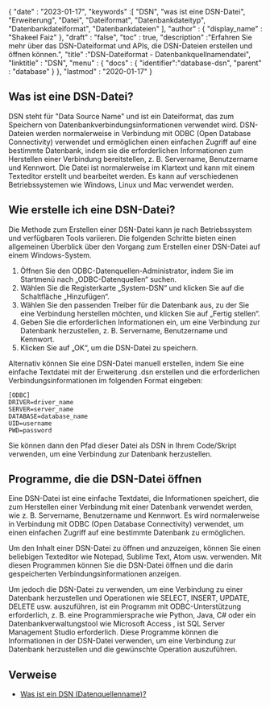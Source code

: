 {
  "date" : "2023-01-17",
  "keywords" :[ "DSN", "was ist eine DSN-Datei", "Erweiterung", "Datei", "Dateiformat", "Datenbankdateityp", "Datenbankdateiformat", "Datenbankdateien" ],
  "author" : {
    "display_name" : "Shakeel Faiz"
},
  "draft" : "false",
  "toc" : true,
  "description" :"Erfahren Sie mehr über das DSN-Dateiformat und APIs, die DSN-Dateien erstellen und öffnen können.",
  "title" :"DSN-Dateiformat - Datenbankquellnamendatei",
  "linktitle" : "DSN",
  "menu" : {
    "docs" : {
      "identifier":"database-dsn",
      "parent" : "database"
}
},
  "lastmod" : "2020-01-17"
}

## Was ist eine DSN-Datei?

DSN steht für "Data Source Name" und ist ein Dateiformat, das zum Speichern von Datenbankverbindungsinformationen verwendet wird. DSN-Dateien werden normalerweise in Verbindung mit ODBC (Open Database Connectivity) verwendet und ermöglichen einen einfachen Zugriff auf eine bestimmte Datenbank, indem sie die erforderlichen Informationen zum Herstellen einer Verbindung bereitstellen, z. B. Servername, Benutzername und Kennwort. Die Datei ist normalerweise im Klartext und kann mit einem Texteditor erstellt und bearbeitet werden. Es kann auf verschiedenen Betriebssystemen wie Windows, Linux und Mac verwendet werden.

## Wie erstelle ich eine DSN-Datei?

Die Methode zum Erstellen einer DSN-Datei kann je nach Betriebssystem und verfügbaren Tools variieren. Die folgenden Schritte bieten einen allgemeinen Überblick über den Vorgang zum Erstellen einer DSN-Datei auf einem Windows-System.

1. Öffnen Sie den ODBC-Datenquellen-Administrator, indem Sie im Startmenü nach „ODBC-Datenquellen“ suchen.
2. Wählen Sie die Registerkarte „System-DSN“ und klicken Sie auf die Schaltfläche „Hinzufügen“.
3. Wählen Sie den passenden Treiber für die Datenbank aus, zu der Sie eine Verbindung herstellen möchten, und klicken Sie auf „Fertig stellen“.
4. Geben Sie die erforderlichen Informationen ein, um eine Verbindung zur Datenbank herzustellen, z. B. Servername, Benutzername und Kennwort.
5. Klicken Sie auf „OK“, um die DSN-Datei zu speichern.

Alternativ können Sie eine DSN-Datei manuell erstellen, indem Sie eine einfache Textdatei mit der Erweiterung .dsn erstellen und die erforderlichen Verbindungsinformationen im folgenden Format eingeben:

```
[ODBC]
DRIVER=driver_name
SERVER=server_name
DATABASE=database_name
UID=username
PWD=password
```

Sie können dann den Pfad dieser Datei als DSN in Ihrem Code/Skript verwenden, um eine Verbindung zur Datenbank herzustellen.

## Programme, die die DSN-Datei öffnen

Eine DSN-Datei ist eine einfache Textdatei, die Informationen speichert, die zum Herstellen einer Verbindung mit einer Datenbank verwendet werden, wie z. B. Servername, Benutzername und Kennwort. Es wird normalerweise in Verbindung mit ODBC (Open Database Connectivity) verwendet, um einen einfachen Zugriff auf eine bestimmte Datenbank zu ermöglichen.

Um den Inhalt einer DSN-Datei zu öffnen und anzuzeigen, können Sie einen beliebigen Texteditor wie Notepad, Sublime Text, Atom usw. verwenden. Mit diesen Programmen können Sie die DSN-Datei öffnen und die darin gespeicherten Verbindungsinformationen anzeigen.

Um jedoch die DSN-Datei zu verwenden, um eine Verbindung zu einer Datenbank herzustellen und Operationen wie SELECT, INSERT, UPDATE, DELETE usw. auszuführen, ist ein Programm mit ODBC-Unterstützung erforderlich, z. B. eine Programmiersprache wie Python, Java, C# oder ein Datenbankverwaltungstool wie Microsoft Access , ist SQL Server Management Studio erforderlich. Diese Programme können die Informationen in der DSN-Datei verwenden, um eine Verbindung zur Datenbank herzustellen und die gewünschte Operation auszuführen.

## Verweise

* [Was ist ein DSN (Datenquellenname)?](https://support.microsoft.com/en-us/topic/what-is-a-dsn-data-source-name-ae9a0c76-22fc-8a30-606e-2436fe26e89f)


